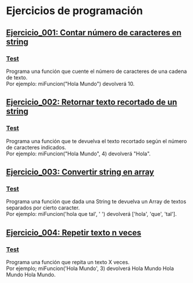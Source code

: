 # Ejercicios de programación

## [Ejercicio_001: Contar número de caracteres en string](https://github.com/clasesucatmarlon/JS_JonMircha/blob/main/programs/CountNumbersCharsString.js)
### [Test](https://github.com/clasesucatmarlon/JS_JonMircha/blob/main/tests/CountNumbersCharsString.test.js)
Programa una función que cuente el número de caracteres de una cadena de texto.  
Por ejemplo: miFuncion("Hola Mundo") devolverá 10.

## [Ejercicio_002: Retornar texto recortado de un string](https://github.com/clasesucatmarlon/JS_JonMircha/blob/main/programs/TrimCharactersOfString.js)
### [Test](https://github.com/clasesucatmarlon/JS_JonMircha/blob/main/tests/TrimCharactersOfString.test.js)
Programa una función que te devuelva el texto recortado según el número de caracteres indicados.  
Por ejemplo: miFuncion("Hola Mundo", 4) devolverá "Hola".


## [Ejercicio_003: Convertir string en array](https://github.com/clasesucatmarlon/JS_JonMircha/blob/main/programs/TransformStringToArray.js)
### [Test](https://github.com/clasesucatmarlon/JS_JonMircha/blob/main/tests/TransformStringToArray.test.js)
Programa una función que dada una String te devuelva un Array de textos separados por cierto caracter.  
Por ejemplo: miFuncion('hola que tal', ' ') devolverá ['hola', 'que', 'tal'].


## [Ejercicio_004: Repetir texto n veces](https://github.com/clasesucatmarlon/JS_JonMircha/blob/main/programs/RepeatTextNTimes.js)
### [Test](https://github.com/clasesucatmarlon/JS_JonMircha/blob/main/tests/RepeatTextNTimes.test.js)
Programa una función que repita un texto X veces.  
Por ejemplo; miFuncion('Hola Mundo', 3) devolverá Hola Mundo Hola Mundo Hola Mundo.